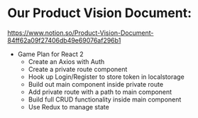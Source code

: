 # Our Product Vision Document:
https://www.notion.so/Product-Vision-Document-84ff62a09f27406db49e69076af296b1

- Game Plan for React 2
    - Create an Axios with Auth
    - Create a private route component
    - Hook up Login/Register to store token in localstorage
    - Build out main component inside private route
    - Add private route with a path to main component
    - Build full CRUD functionality inside main component
    - Use Redux to manage state